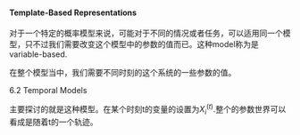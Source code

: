 #### Template-Based Representations

对于一个特定的概率模型来说，可能对于不同的情况或者任务，可以适用同一个模型，只不过我们需要改变这个模型中的参数的值而已。这种model称为是variable-based.

在整个模型当中，我们需要不同时刻的这个系统的一些参数的值。

6.2 Temporal Models

主要探讨的就是这种模型。在某个时刻t的变量的设置为$X_i^{(t)}$.整个的参数世界可以看成是随着t的一个轨迹。